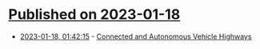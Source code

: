 # [Published on 2023-01-18](index.md)

* [2023-01-18, 01:42:15](https://news.ycombinator.com/item?id=34422345) - [Connected and Autonomous Vehicle Highways](https://www.cavway.com/)
